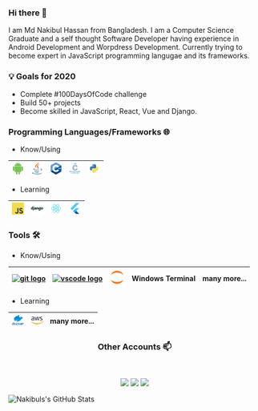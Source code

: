 ### Hi there 👋

I am Md Nakibul Hassan from Bangladesh. I am a Computer Science Graduate and a self thought Software Developer having experience in Android Development and Worpdress Development. Currently trying to become expert in JavaScript programming langugae and its frameworks. 


### 💡 Goals for 2020
- Complete #100DaysOfCode challenge
- Build 50+ projects 
- Become skilled in JavaScript, React, Vue and Django.




### Programming Languages/Frameworks 🌐

- Know/Using

| [<img src="https://raw.githubusercontent.com/github/explore/cfd26557025b2ccaa2d3d25f3e518e29ebea05c5/topics/android/android.png" alt="java logo" width="24">](https://vlang.io/)| [<img src="https://raw.githubusercontent.com/github/explore/cfd26557025b2ccaa2d3d25f3e518e29ebea05c5/topics/java/java.png" alt="java logo" width="24">](https://vlang.io/)   | [<img src="https://raw.githubusercontent.com/github/explore/80688e429a7d4ef2fca1e82350fe8e3517d3494d/topics/cpp/cpp.png" alt="cpp logo" width="24">](https://isocpp.org/)  |    [<img src="https://raw.githubusercontent.com/github/explore/80688e429a7d4ef2fca1e82350fe8e3517d3494d/topics/c/c.png" alt="c logo" width="24">](http://www.open-std.org/jtc1/sc22/wg14/) |  [<img src="https://raw.githubusercontent.com/github/explore/80688e429a7d4ef2fca1e82350fe8e3517d3494d/topics/python/python.png" alt="python logo" width="24">](https://www.python.org/) |
|---|---|---|---|---|

- Learning

| [<img src="https://raw.githubusercontent.com/github/explore/80688e429a7d4ef2fca1e82350fe8e3517d3494d/topics/javascript/javascript.png" alt="js logo" width="24">](https://developer.mozilla.org/en-US/docs/Web/JavaScript)  | [<img src="https://raw.githubusercontent.com/github/explore/80688e429a7d4ef2fca1e82350fe8e3517d3494d/topics/django/django.png" alt="django logo" width="24">](https://www.djangoproject.com/) |  [<img src="https://raw.githubusercontent.com/github/explore/80688e429a7d4ef2fca1e82350fe8e3517d3494d/topics/react/react.png" alt="rust logo" width="24">](https://www.rust-lang.org/)|   [<img src="https://raw.githubusercontent.com/github/explore/80688e429a7d4ef2fca1e82350fe8e3517d3494d/topics/flutter/flutter.png" alt="flutter logo" width="24">](https://www.rust-lang.org/)|
|---|---|---|---|

### Tools 🛠️

- Know/Using

 [<img src="https://raw.githubusercontent.com/Delta456/Delta456/master/img/git.png" alt="git logo" width="24">](https://git-scm.com/) | [<img src="https://raw.githubusercontent.com/Delta456/Delta456/master/img/vscode.png" alt="vscode logo" width="24">](https://code.visualstudio.com/) |[<img src="https://raw.githubusercontent.com/Delta456/Delta456/master/img/jupyter_notebook.png" alt="jupyter notebook logo" width="30">](https://jupyter.org/) | Windows Terminal | many more...
|---|---|---|---|---|

- Learning

 [<img src="https://raw.githubusercontent.com/github/explore/80688e429a7d4ef2fca1e82350fe8e3517d3494d/topics/docker/docker.png" alt="docker logo" width="24">](https://www.docker.com/)  | [<img src="https://raw.githubusercontent.com/Delta456/Delta456/master/img/aws.png" alt="aws logo" width="24">](https://aws.amazon.com/) | many more...
|---|---|---|


<h3 align="center"> Other Accounts 📫 </h3>
<br />
<p align="center">
<a href="https://www.linkedin.com/in/nakibulhasan2711/"><img src="https://img.shields.io/badge/linkedin-%230077B5.svg?&style=for-the-badge&logo=linkedin&logoColor=white"/></a>
<a href="https://stackoverflow.com/users/7992262/md-nakibul-hassan?tab=profile"><img src="https://img.shields.io/badge/stackoverflow-%23E4405F.svg?&style=for-the-badge&logo=stackoverflow&logoColor=white"/></a>
<a href="https://www.hackerrank.com/nakibhasan2711"><img src="https://img.shields.io/badge/hackerrank-%100077B5.svg?&style=for-the-badge&logo=hackerrank&logoColor=white"/></a>
</p>




<img src="https://github-readme-stats.vercel.app/api?username=naimhasan2711&&show_icons=true&theme=radical&line_height=27&v=5" alt="Nakibuls's GitHub Stats" />



